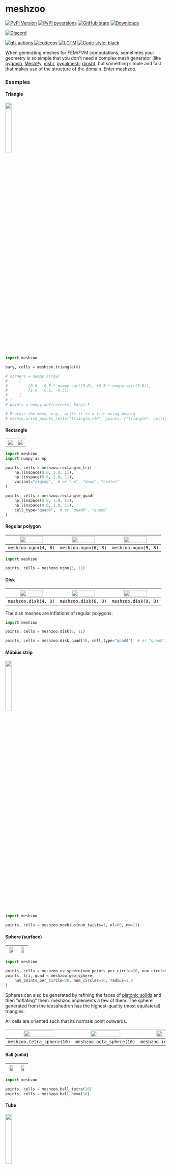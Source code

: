 # meshzoo

[![PyPi Version](https://img.shields.io/pypi/v/meshzoo.svg?style=flat-square)](https://pypi.org/project/meshzoo/)
[![PyPI pyversions](https://img.shields.io/pypi/pyversions/meshzoo.svg?style=flat-square)](https://pypi.org/project/meshzoo/)
[![GitHub stars](https://img.shields.io/github/stars/nschloe/meshzoo.svg?style=flat-square&logo=github&label=Stars&logoColor=white)](https://github.com/nschloe/meshzoo)
[![Downloads](https://pepy.tech/badge/meshzoo/month?style=flat-square)](https://pepy.tech/project/meshzoo)

<!--[![PyPi downloads](https://img.shields.io/pypi/dm/meshzoo.svg?style=flat-square)](https://pypistats.org/packages/meshzoo)-->

[![Discord](https://img.shields.io/static/v1?logo=discord&label=chat&message=on%20discord&color=7289da&style=flat-square)](https://discord.gg/PBCCvwHqpv)

[![gh-actions](https://img.shields.io/github/workflow/status/nschloe/meshzoo/ci?style=flat-square)](https://github.com/nschloe/meshzoo/actions?query=workflow%3Aci)
[![codecov](https://img.shields.io/codecov/c/github/nschloe/meshzoo.svg?style=flat-square)](https://codecov.io/gh/nschloe/meshzoo)
[![LGTM](https://img.shields.io/lgtm/grade/python/github/nschloe/meshzoo.svg?style=flat-square)](https://lgtm.com/projects/g/nschloe/meshzoo)
[![Code style: black](https://img.shields.io/badge/code%20style-black-000000.svg?style=flat-square)](https://github.com/psf/black)

When generating meshes for FEM/FVM computations, sometimes your geometry is so simple
that you don't need a complex mesh generator (like
[pygmsh](https://github.com/nschloe/pygmsh/),
[MeshPy](https://github.com/inducer/meshpy),
[mshr](https://bitbucket.org/fenics-project/mshr),
[pygalmesh](https://github.com/nschloe/pygalmesh/),
[dmsh](https://github.com/nschloe/dmsh/)),
but something simple and fast that makes use of the structure of the domain. Enter
meshzoo.

### Examples

#### Triangle

<img src="https://nschloe.github.io/meshzoo/triangle.svg" width="20%">

```python
import meshzoo

bary, cells = meshzoo.triangle(8)

# corners = numpy.array(
#     [
#         [0.0, -0.5 * numpy.sqrt(3.0), +0.5 * numpy.sqrt(3.0)],
#         [1.0, -0.5, -0.5],
#     ]
# )
# points = numpy.dot(corners, bary).T

# Process the mesh, e.g., write it to a file using meshio
# meshio.write_points_cells("triangle.vtk", points, {"triangle": cells})
```

#### Rectangle

<table width="100%">
  <tr width="100%">
  <td width="50%"><img src="https://nschloe.github.io/meshzoo/rectangle.svg"/></td>
  <td width="50%"><img src="https://nschloe.github.io/meshzoo/rectangle-quad.svg"/></td>
  </tr>
</table>

```python
import meshzoo
import numpy as np

points, cells = meshzoo.rectangle_tri(
    np.linspace(0.0, 1.0, 11),
    np.linspace(0.0, 1.0, 11),
    variant="zigzag",  # or "up", "down", "center"
)

points, cells = meshzoo.rectangle_quad(
    np.linspace(0.0, 1.0, 11),
    np.linspace(0.0, 1.0, 11),
    cell_type="quad4",  # or "quad8", "quad9"
)
```

#### Regular polygon

| <img src="https://nschloe.github.io/meshzoo/4gon.svg" width="70%"> | <img src="https://nschloe.github.io/meshzoo/6gon.svg" width="70%"> | <img src="https://nschloe.github.io/meshzoo/9gon.svg" width="70%"> |
| :----------------------------------------------------------------: | :----------------------------------------------------------------: | :----------------------------------------------------------------: |
|                        `meshzoo.ngon(4, 8)`                        |                        `meshzoo.ngon(6, 8)`                        |                        `meshzoo.ngon(9, 8)`                        |

```python
import meshzoo

points, cells = meshzoo.ngon(5, 11)
```

#### Disk

| <img src="https://nschloe.github.io/meshzoo/4gon_disk.svg" width="70%"> | <img src="https://nschloe.github.io/meshzoo/6gon_disk.svg" width="70%"> | <img src="https://nschloe.github.io/meshzoo/9gon_disk.svg" width="70%"> |
| :---------------------------------------------------------------------: | :---------------------------------------------------------------------: | :---------------------------------------------------------------------: |
|                          `meshzoo.disk(4, 8)`                           |                          `meshzoo.disk(6, 8)`                           |                          `meshzoo.disk(9, 8)`                           |

The disk meshes are inflations of regular polygons.

```python
import meshzoo

points, cells = meshzoo.disk(6, 11)

points, cells = meshzoo.disk_quad(10, cell_type="quad4")  # or "quad8", "quad9"
```

#### Möbius strip

<img src="https://nschloe.github.io/meshzoo/moebius.png" width="20%">

```python
import meshzoo

points, cells = meshzoo.moebius(num_twists=1, nl=60, nw=11)
```

#### Sphere (surface)

| <img src="https://nschloe.github.io/meshzoo/uv_sphere.png" width="80%"> | <img src="https://nschloe.github.io/meshzoo/geo-sphere.png" width="60%"> |
| :---------------------------------------------------------------------: | :----------------------------------------------------------------------: |

```python
import meshzoo

points, cells = meshzoo.uv_sphere(num_points_per_circle=20, num_circles=10, radius=1.0)
points, tri, quad = meshzoo.geo_sphere(
    num_points_per_circle=20, num_circles=10, radius=1.0
)
```

Spheres can also be generated by refining the faces of [platonic
solids](https://en.wikipedia.org/wiki/Platonic_solid) and then "inflating" them. meshzoo
implements a few of them. The sphere generated from the icosahedron has the
highest-quality (most equilateral) triangles.

All cells are oriented such that its normals point outwards.

| <img src="https://nschloe.github.io/meshzoo/tetra-sphere.png" width="70%"> | <img src="https://nschloe.github.io/meshzoo/octa-sphere.png" width="70%"> | <img src="https://nschloe.github.io/meshzoo/icosa-sphere.png" width="70%"> |
| :------------------------------------------------------------------------: | :-----------------------------------------------------------------------: | :------------------------------------------------------------------------: |
|                         `meshzoo.tetra_sphere(10)`                         |                         `meshzoo.octa_sphere(10)`                         |                         `meshzoo.icosa_sphere(10)`                         |

#### Ball (solid)

| <img src="https://nschloe.github.io/meshzoo/ball-tetra.png" width="70%"> | <img src="https://nschloe.github.io/meshzoo/ball-hexa.png" width="70%"> |
| :----------------------------------------------------------------------: | :---------------------------------------------------------------------: |

```python
import meshzoo

points, cells = meshzoo.ball_tetra(10)
points, cells = meshzoo.ball_hexa(10)
```

#### Tube

<img src="https://nschloe.github.io/meshzoo/tube.png" width="20%">

```python
import meshzoo

points, cells = meshzoo.tube(length=1.0, radius=1.0, n=30)
```

#### Cube

| <img src="https://nschloe.github.io/meshzoo/cube.png" width="70%"> | <img src="https://nschloe.github.io/meshzoo/cube-hexa.png" width="50%"> |
| :----------------------------------------------------------------: | :---------------------------------------------------------------------: |

```python
import meshzoo
import numpy as np

points, cells = meshzoo.cube_tetra(
    np.linspace(0.0, 1.0, 11), np.linspace(0.0, 1.0, 11), np.linspace(0.0, 1.0, 11)
)
points, cells = meshzoo.cube_hexa(
    np.linspace(0.0, 1.0, 11), np.linspace(0.0, 1.0, 11), np.linspace(0.0, 1.0, 11)
)
```

### Extra, extra

In addition to this, the
[`examples/`](https://github.com/nschloe/meshzoo/tree/main/examples) directory
contains a couple of instructive examples for other mesh generators.

### Installation

meshzoo is [available from the Python Package
Index](https://pypi.org/project/meshzoo/), so simply do

```
pip install meshzoo
```

to install.

### Testing

To run the meshzoo unit tests, check out this repository and run

```
pytest
```

### License

This software is published under the [GPLv3
license](https://www.gnu.org/licenses/gpl-3.0.en.html).
